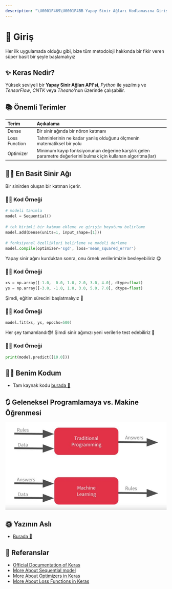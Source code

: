 ```yaml
---
description: "\U0001F469‍\U0001F4BB Yapay Sinir Ağları Kodlamasına Giriş"
---
```


# 🌱 Giriş

Her ilk uygulamada olduğu gibi, bize tüm metodoloji hakkında bir fikir veren süper basit bir şeyle başlamalıyız

## ✨ Keras Nedir?

Yüksek seviyeli bir **Yapay Sinir Ağları API'si**, _Python_ ile yazılmış ve _TensorFlow_, _CNTK_ veya _Theano_'nun üzerinde çalışabilir.

## 📚 Önemli Terimler

| Terim | Açıkalama |
| :--- | :--- |
| Dense | Bir sinir ağında bir nöron katmanı |
| Loss Function | Tahminlerinin ne kadar yanlış olduğunu ölçmenin matematiksel bir yolu |
| Optimizer | Minimum kayıp fonksiyonunun değerine karşılık gelen parametre değerlerini bulmak için kullanan algoritma\(lar\) |

## 👩‍🔬 En Basit Sinir Ağı

Bir sinirden oluşan bir katman içerir.

### 👩‍💻 Kod Örneği

```python
# modeli tanımla
model = Sequential()

# tek birimli bir katman ekleme ve girişin boyutunu belirleme 
model.add(Dense(units=1, input_shape=[1]))

# fonksiyonel özellikleri belirleme ve modeli derleme
model.compile(optimizer='sgd', loss='mean_squared_error')
```

Yapay sinir ağını kurduktan sonra, onu örnek verilerimizle besleyebiliriz 😋

### 👩‍💻 Kod Örneği

```python
xs = np.array([-1.0,  0.0, 1.0, 2.0, 3.0, 4.0], dtype=float)
ys = np.array([-3.0, -1.0, 1.0, 3.0, 5.0, 7.0], dtype=float)
```

Şimdi, eğitim sürecini başlatmalıyız 🚀

### 👩‍💻 Kod Örneği

```python
model.fit(xs, ys, epochs=500)
```

Her şey tamamlandı😎! Şimdi sinir ağımızı yeni verilerle test edebiliriz 🎉

### 👩‍💻 Kod Örneği

```python
print(model.predict([10.0]))
```

## 👩‍💻 Benim Kodum

* Tam kaynak kodu [burada 🐾](https://github.com/asmaamirkhan/DeepLearningNotes-tr/blob/master/1-hello-world/0-HelloWorldWithTF.ipynb)

## 🔃 Geleneksel Programlamaya vs. Makine Öğrenmesi

![](../.gitbook/assets/TraditionalProgvsML.JPG)

## 🌞 Yazının Aslı

* [Burada 🐾](https://dl.asmaamir.com/1-helloworld/a-introduction)

## 🧐 Referanslar

* [Official Documentation of Keras](https://keras.io/)
* [More About Sequential model](https://keras.io/getting-started/sequential-model-guide/)
* [More About Optimizers in Keras](https://keras.io/optimizers/)
* [More About Loss Functions in Keras](https://keras.io/losses/)

